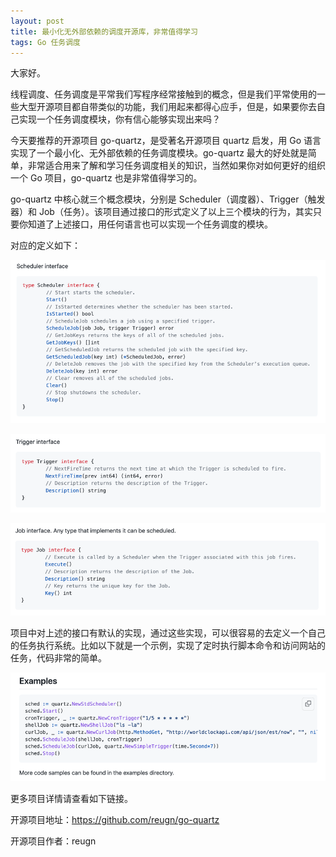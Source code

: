 ```yaml
---
layout: post
title: 最小化无外部依赖的调度开源库，非常值得学习
tags: Go 任务调度
---
```


大家好。

线程调度、任务调度是平常我们写程序经常接触到的概念，但是我们平常使用的一些大型开源项目都自带类似的功能，我们用起来都得心应手，但是，如果要你去自己实现一个任务调度模块，你有信心能够实现出来吗？

今天要推荐的开源项目 go-quartz，是受著名开源项目 quartz 启发，用 Go 语言实现了一个最小化、无外部依赖的任务调度模块。go-quartz 最大的好处就是简单，非常适合用来了解和学习任务调度相关的知识，当然如果你对如何更好的组织一个 Go 项目，go-quartz 也是非常值得学习的。

go-quartz 中核心就三个概念模块，分别是 Scheduler（调度器）、Trigger（触发器）和 Job（任务）。该项目通过接口的形式定义了以上三个模块的行为，其实只要你知道了上述接口，用任何语言也可以实现一个任务调度的模块。

对应的定义如下：

![image-20220605205922233](https://raw.githubusercontent.com/ZhuPeng/pic/master/images/compress_image-20220605205922233.png)

![image-20220605205930925](https://raw.githubusercontent.com/ZhuPeng/pic/master/images/compress_image-20220605205930925.png)

![image-20220605205937802](https://raw.githubusercontent.com/ZhuPeng/pic/master/images/compress_image-20220605205937802.png)

项目中对上述的接口有默认的实现，通过这些实现，可以很容易的去定义一个自己的任务执行系统。比如以下就是一个示例，实现了定时执行脚本命令和访问网站的任务，代码非常的简单。

![image-20220605210027303](https://raw.githubusercontent.com/ZhuPeng/pic/master/images/compress_image-20220605210027303.png)

更多项目详情请查看如下链接。

开源项目地址：https://github.com/reugn/go-quartz

开源项目作者：reugn
